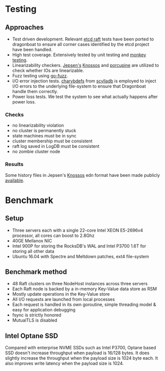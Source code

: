 # Testing #

## Approaches ##
* Test driven development. Relevant [etcd raft](https://github.com/coreos/etcd/tree/master/raft) tests have been ported to dragonboat to ensure all corner cases identified by the etcd project have been handled.
* High test coverage. Extensively tested by unit testing and [monkey testing](https://en.wikipedia.org/wiki/Monkey_testing).
* Linearizability checkers. [Jepsen's](https://github.com/jepsen-io/jepsen) [Knossos](https://github.com/jepsen-io/knossos) and [porcupine](https://github.com/anishathalye/porcupine) are utilized to check whether IOs are linearizable.
* Fuzz testing using [go-fuzz](https://github.com/dvyukov/go-fuzz).
* I/O error injection tests. [charybdefs](https://github.com/scylladb/charybdefs) from [scylladb](http://www.scylladb.com/) is employed to inject I/O errors to the underlying file-system to ensure that Dragonboat handle them correctly.
* Power loss tests. We test the system to see what actually happens after power loss.

### Checks ###
* no linearizability violation
* no cluster is permanently stuck
* state machines must be in sync
* cluster membership must be consistent
* raft log saved in LogDB must be consistent
* no zombie cluster node

### Results ###
Some history files in Jepsen's [Knossos](https://github.com/jepsen-io/knossos) edn format have been made publicly [available](https://github.com/lni/knossos-data).

# Benchmark #

## Setup ##
* Three servers each with a single 22-core Intel XEON E5-2696v4 processor, all cores can boost to 2.8Ghz
* 40GE Mellanox NIC
* Intel 900P for storing the RocksDB's WAL and Intel P3700 1.6T for storing all other data
* Ubuntu 16.04 with Spectre and Meltdown patches, ext4 file-system

## Benchmark method ##
* 48 Raft clusters on three NodeHost instances across three servers
* Each Raft node is backed by a in-memory Key-Value data store as RSM
* Mostly update operations in the Key-Value store
* All I/O requests are launched from local processes
* Each request is handled in its own goroutine, simple threading model & easy for application debugging
* fsync is strictly honored
* MutualTLS is disabled

## Intel Optane SSD ##
Compared with enterprise NVME SSDs such as Intel P3700, Optane based SSD doesn't increase throughput when payload is 16/128 bytes. It does slightly increase the throughput when the payload size is 1024 byte each. It also improves write latency when the payload size is 1024.
